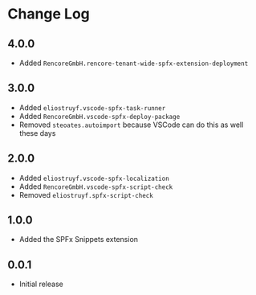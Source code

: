 # Change Log

## 4.0.0

- Added `RencoreGmbH.rencore-tenant-wide-spfx-extension-deployment`

## 3.0.0

- Added `eliostruyf.vscode-spfx-task-runner`
- Added `RencoreGmbH.vscode-spfx-deploy-package`
- Removed `steoates.autoimport` because VSCode can do this as well these days

## 2.0.0
- Added `eliostruyf.vscode-spfx-localization`
- Added `RencoreGmbH.vscode-spfx-script-check`
- Removed `eliostruyf.spfx-script-check`

## 1.0.0
- Added the SPFx Snippets extension

## 0.0.1
- Initial release
